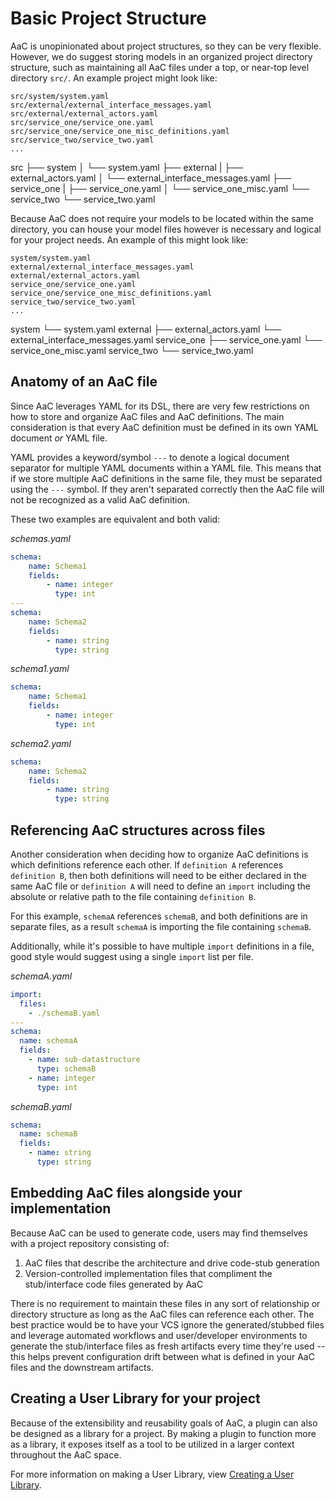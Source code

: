 # Basic Project Structure
AaC is unopinionated about project structures, so they can be very flexible. However, we do suggest storing models in an organized project directory structure, such as maintaining all AaC files under a top, or near-top level directory `src/`. An example project might look like:
```
src/system/system.yaml
src/external/external_interface_messages.yaml
src/external/external_actors.yaml
src/service_one/service_one.yaml
src/service_one/service_one_misc_definitions.yaml
src/service_two/service_two.yaml
...
```
src
├── system
│   └── system.yaml
├── external
|   ├── external_actors.yaml
│   └── external_interface_messages.yaml
├── service_one
|   ├── service_one.yaml
│   └── service_one_misc.yaml
└── service_two
    └── service_two.yaml

Because AaC does not require your models to be located within the same directory, you can house your model files however is necessary and logical for your project needs. An example of this might look like:
```
system/system.yaml
external/external_interface_messages.yaml
external/external_actors.yaml
service_one/service_one.yaml
service_one/service_one_misc_definitions.yaml
service_two/service_two.yaml
...
```

system
  └── system.yaml
external
  ├── external_actors.yaml
  └── external_interface_messages.yaml
service_one
  ├── service_one.yaml
  └── service_one_misc.yaml
service_two
  └── service_two.yaml

## Anatomy of an AaC file
Since AaC leverages YAML for its DSL, there are very few restrictions on how to store and organize AaC files and AaC definitions. The main consideration is that every AaC definition must be defined in its own YAML document _or_ YAML file.

YAML provides a keyword/symbol `---` to denote a logical document separator for multiple YAML documents within a YAML file. This means that if we store multiple AaC definitions in the same file, they must be separated using the `---` symbol. If they aren't separated correctly then the AaC file will not be recognized as a valid AaC definition.

These two examples are equivalent and both valid:

_schemas.yaml_
```yaml
schema:
    name: Schema1
    fields:
        - name: integer
          type: int
---
schema:
    name: Schema2
    fields:
        - name: string
          type: string
```

_schema1.yaml_
```yaml
schema:
    name: Schema1
    fields:
        - name: integer
          type: int
```

_schema2.yaml_
```yaml
schema:
    name: Schema2
    fields:
        - name: string
          type: string
```

## Referencing AaC structures across files
Another consideration when deciding how to organize AaC definitions is which definitions reference each other. If `definition A` references `definition B`, then both definitions will need to be either declared in the same AaC file or `definition A` will need to define an `import` including the absolute or relative path to the file containing `definition B`.

For this example, `schemaA` references `schemaB`, and both definitions are in separate files, as a result `schemaA` is importing the file containing `schemaB`.

Additionally, while it's possible to have multiple `import` definitions in a file, good style would suggest using a single `import` list per file.

_schemaA.yaml_
```yaml
import:
  files:
    - ./schemaB.yaml
---
schema:
  name: schemaA
  fields:
    - name: sub-datastructure
      type: schemaB
    - name: integer
      type: int
```
_schemaB.yaml_
```yaml
schema:
  name: schemaB
  fields:
    - name: string
      type: string
```

## Embedding AaC files alongside your implementation
Because AaC can be used to generate code, users may find themselves with a project repository consisting of:
1. AaC files that describe the architecture and drive code-stub generation
2. Version-controlled implementation files that compliment the stub/interface code files generated by AaC

There is no requirement to maintain these files in any sort of relationship or directory structure as long as the AaC files can reference each other. The best practice would be to have your VCS ignore the generated/stubbed files and leverage automated workflows and user/developer environments to generate the stub/interface files as fresh artifacts every time they're used -- this helps prevent configuration drift between what is defined in your AaC files and the downstream artifacts.


## Creating a User Library for your project
Because of the extensibility and reusability goals of AaC, a plugin can also be designed as a library for a project. By making a plugin to function more as a library, it exposes itself as a tool to be utilized in a larger context throughout the AaC space.

For more information on making a User Library, view [Creating a User Library](user_library).
